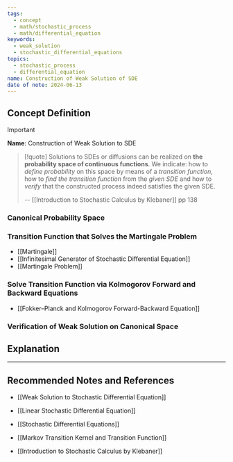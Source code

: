 ```yaml
---
tags:
  - concept
  - math/stochastic_process
  - math/differential_equation
keywords:
  - weak_solution
  - stochastic_differential_equations
topics:
  - stochastic_process
  - differential_equation
name: Construction of Weak Solution of SDE
date of note: 2024-06-13
---
```


## Concept Definition

>[!important]
>**Name**: Construction of Weak Solution to SDE



>[!quote]
>Solutions to SDEs or diffusions can be realized on **the probability space of continuous functions**. We indicate: how to *define probability* on this space by means of a *transition function*, how to *find the transition function* from the *given SDE* and how to *verify* that the constructed process indeed satisfies the given SDE.
>
>-- [[Introduction to Stochastic Calculus by Klebaner]] pp 138


### Canonical Probability Space




### Transition Function that Solves the Martingale Problem

- [[Martingale]]
- [[Infinitesimal Generator of Stochastic Differential Equation]]
- [[Martingale Problem]]

### Solve Transition Function via Kolmogorov Forward and Backward Equations

- [[Fokker–Planck and Kolmogorov Forward-Backward Equation]]


### Verification of Weak Solution on Canonical Space




## Explanation






-----------
##  Recommended Notes and References

- [[Weak Solution to Stochastic Differential Equation]]

- [[Linear Stochastic Differential Equation]]
- [[Stochastic Differential Equations]]

- [[Markov Transition Kernel and Transition Function]]


- [[Introduction to Stochastic Calculus by Klebaner]]